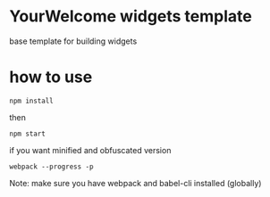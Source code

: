 # YourWelcome widgets template
base template for building widgets

# how to use

```
npm install
```
then
```
npm start
```

if you want minified and obfuscated version
```
webpack --progress -p
```

Note: make sure you have webpack and babel-cli installed (globally)
